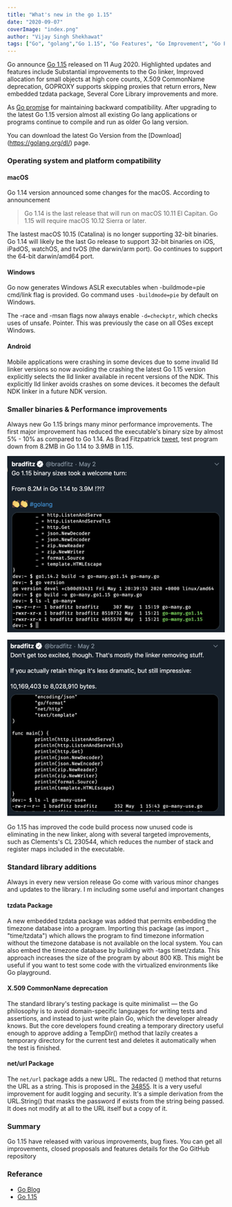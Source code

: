 ```yaml
---
title: "What's new in the go 1.15"
date: "2020-09-07"
coverImage: "index.png"
author: "Vijay Singh Shekhawat"
tags: ["Go", "golang","Go 1.15", "Go Features", "Go Improvement", "Go Package", "Go New Features"]
---
```



Go announce [Go 1.15](https://blog.golang.org/) released on 11 Aug 2020. Highlighted updates and features include Substantial improvements to the Go linker, Improved allocation for small objects at high core counts, X.509 CommonName deprecation, GOPROXY supports skipping proxies that return errors, New embedded tzdata package, Several Core Library improvements and more. 

As [Go promise](https://golang.org/doc/go1compat) for maintaining backward compatibility. After upgrading to the latest Go 1.15 version almost all existing Go lang applications or programs continue to compile and run as older Go lang version.

You can download the latest Go Version from the [Download] (https://golang.org/dl/) page.


### Operating system and platform compatibility

#### macOS
Go 1.14 version announced some changes for the macOS. According to announcement  

> Go 1.14 is the last release that will run on macOS 10.11 El Capitan. Go 1.15 will require macOS 10.12 Sierra or later.

The lastest macOS 10.15 (Catalina) is no longer supporting 32-bit binaries. Go 1.14 will likely be the last Go release to support 32-bit binaries on iOS, iPadOS, watchOS, and tvOS (the darwin/arm port). Go continues to support the 64-bit darwin/amd64 port.


#### Windows

Go now generates Windows ASLR executables when -buildmode=pie cmd/link flag is provided. Go command uses `-buildmode=pie` by default on Windows.

The -race and -msan flags now always enable `-d=checkptr`, which checks uses of unsafe. Pointer. This was previously the case on all OSes except Windows.

#### Android

Mobile applications were crashing in some devices due to some invalid lld linker versions so now avoiding the crashing the latest Go 1.15 version explicitly selects the lld linker available in recent versions of the NDK. This explicitly lld linker avoids crashes on some devices. it becomes the default NDK linker in a future NDK version.


### Smaller binaries & Performance improvements 
Always new Go 1.15 brings many minor performance improvements. The first major improvement has reduced the executable's binary size by almost 5% - 10% as compared to Go 1.14. As Brad Fitzpatrick [tweet](https://twitter.com/bradfitz/status/1256348714198654976?lang=en), test program down from 8.2MB in Go 1.14 to 3.9MB in 1.15. 

![image 1](lr-tweet1.png)

![image 1](lr-tweet2.png)

Go 1.15 has improved the code build process now unused code is eliminating in the new linker, along with several targeted improvements, such as Clements's CL 230544, which reduces the number of stack and register maps included in the executable.  

### Standard library additions
Always in every new version release Go come with various minor changes and updates to the library. I m including some useful and important changes  

#### tzdata Package
A new embedded tzdata package was added that permits embedding the timezone database into a program. Importing this package (as import _ "time/tzdata") which allows the program to find timezone information without the timezone database is not available on the local system. You can also embed the timezone database by building with -tags timet/zdata. This approach increases the size of the program by about 800 KB. This might be useful if you want to test some code with the virtualized environments like Go playground.

#### X.509 CommonName deprecation
The standard library's testing package is quite minimalist — the Go philosophy is to avoid domain-specific languages for writing tests and assertions, and instead to just write plain Go, which the developer already knows. But the core developers found creating a temporary directory useful enough to approve adding a TempDir() method that lazily creates a temporary directory for the current test and deletes it automatically when the test is finished.

#### net/url Package
The `net/url` package adds a new URL. The redacted () method that returns the URL as a string. This is proposed in the [34855](https://github.com/golang/go/issues/34855). It is a very useful improvement for audit logging and security. It's a simple derivation from the URL.String() that masks the password if exists from the string being passed. It does not modify at all to the URL itself but a copy of it.

### Summary
Go 1.15 have released with various improvements, bug fixes. You can get all improvements, closed proposals and features details for the Go GitHub repository


### Referance 
- [Go Blog](https://blog.golang.org/)
- [Go 1.15](https://golang.org/doc/go1.15)


